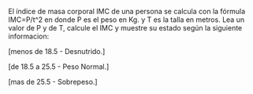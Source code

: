 El índice de masa corporal IMC de una persona se calcula con la fórmula IMC=P/t^2 en donde P es el peso en Kg. y T es la talla en metros. Lea un valor de P y de T, calcule el IMC y muestre su estado según la siguiente informacion:

[menos de 18.5 - Desnutrido.]

[de 18.5 a 25.5 - Peso Normal.]

[mas de 25.5 - Sobrepeso.]